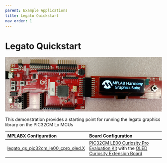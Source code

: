 ```yaml
---
parent: Example Applications
title: Legato Quickstart
nav_order: 1
---
```


# Legato Quickstart

![](../../docs/images/legato_qs_pic32cm_le00_cpro_oled_app1.png)

This demonstration provides a starting point for running the legato graphics library on the PIC32CM Lx MCUs

|MPLABX Configuration|Board Configuration|
|:-------------------|:------------------|
| [legato\_qs\_pic32cm\_le00\_cpro\_oled.X](./firmware/legato_qs_pic32cm_le00_cpro_oled.X/readme.md) | [PIC32CM LE00 Curiosity Pro Evaluation Kit](https://www.microchip.com/en-us/development-tool/EV80P12A) with the [OLED Curiosity Extension Board](https://www.microchip.com/oled) |